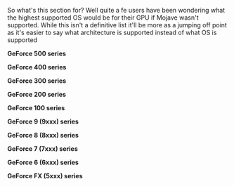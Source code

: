 So what's this section for? Well quite a fe users have been wondering what the highest supported OS would be for their GPU if Mojave wasn't supported. While this isn't a definitive list it'll be more as a jumping off point as it's easier to say what architecture is supported instead of what OS is supported

**GeForce 500 series**

**GeForce 400 series**

**GeForce 300 series**

**GeForce 200 series**

**GeForce 100 series**

**GeForce 9 (9xxx) series**

**GeForce 8 (8xxx) series**

**GeForce 7 (7xxx) series**

**GeForce 6 (6xxx) series**

**GeForce FX (5xxx) series**


